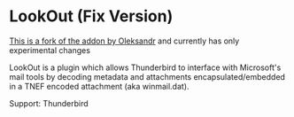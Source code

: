 # LookOut (Fix Version)

[This is a fork of the addon by Oleksandr](https://addons.thunderbird.net/nn-NO/thunderbird/addon/lookout-fix-version/) and currently has only experimental changes

LookOut is a plugin which allows Thunderbird to interface with Microsoft's mail tools by decoding metadata and attachments encapsulated/embedded in a TNEF encoded attachment (aka winmail.dat).

Support: Thunderbird
